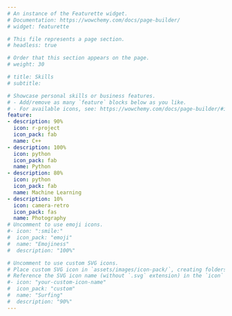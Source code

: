 ```yaml
---
# An instance of the Featurette widget.
# Documentation: https://wowchemy.com/docs/page-builder/
# widget: featurette

# This file represents a page section.
# headless: true

# Order that this section appears on the page.
# weight: 30

# title: Skills
# subtitle:

# Showcase personal skills or business features.
# - Add/remove as many `feature` blocks below as you like.
# - For available icons, see: https://wowchemy.com/docs/page-builder/#icons
feature:
- description: 90%
  icon: r-project
  icon_pack: fab
  name: C++
- description: 100%
  icon: python
  icon_pack: fab
  name: Python
- description: 80%
  icon: python
  icon_pack: fab
  name: Machine Learning
- description: 10%
  icon: camera-retro
  icon_pack: fas
  name: Photography
# Uncomment to use emoji icons.
#- icon: ":smile:"
#  icon_pack: "emoji"
#  name: "Emojiness"
#  description: "100%"  

# Uncomment to use custom SVG icons.
# Place custom SVG icon in `assets/images/icon-pack/`, creating folders if necessary.
# Reference the SVG icon name (without `.svg` extension) in the `icon` field.
#- icon: "your-custom-icon-name"
#  icon_pack: "custom"
#  name: "Surfing"
#  description: "90%"
---
```

